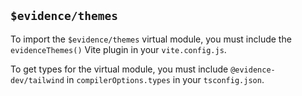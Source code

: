 ## `$evidence/themes`

To import the `$evidence/themes` virtual module, you must include the `evidenceThemes()` Vite plugin in your `vite.config.js`.

To get types for the virtual module, you must include `@evidence-dev/tailwind` in `compilerOptions.types` in your `tsconfig.json`.
